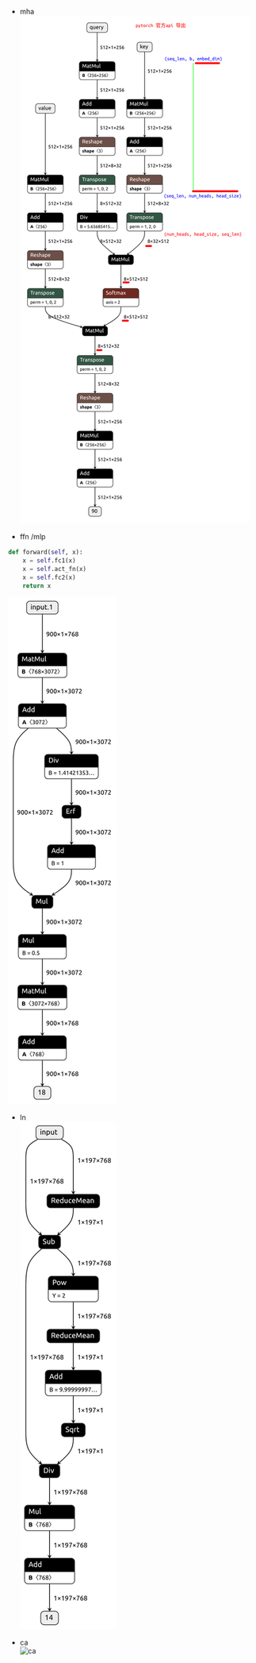 
+ mha    
![mha](pt_self_atten.png)     

+ ffn /mlp
```py
def forward(self, x):
    x = self.fc1(x)
    x = self.act_fn(x)
    x = self.fc2(x)
    return x
```   
![ffn](ffn.png)

+ ln    
![ln](ln.png)

+ ca     
![ca](ca.png)
